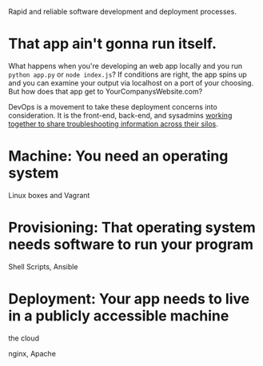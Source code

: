 Rapid and reliable software development and deployment processes.

That app ain't gonna run itself.
================================

What happens when you're developing an web app locally and you run `python app.py` or `node index.js`? If conditions are right, the app spins up and you can examine your output via localhost on a port of your choosing. But how does that app get to YourCompanysWebsite.com? 

DevOps is a movement to take these deployment concerns into consideration. It is the front-end, back-end, and sysadmins [working together to share troubleshooting information across  their silos](http://www.drdobbs.com/architecture-and-design/what-exactly-is-devops/240009147).


Machine: You need an operating system
======================================

Linux boxes and Vagrant

Provisioning: That operating system needs software to run your program
======================================================================

Shell Scripts, Ansible

Deployment: Your app needs to live in a publicly accessible machine
===================================================================

the cloud

nginx, Apache



